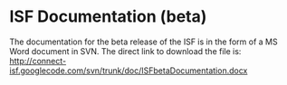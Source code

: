 # ISF Documentation (beta) #

The documentation for the beta release of the ISF is in the form of a MS Word document in SVN. The direct link to download the file is:  http://connect-isf.googlecode.com/svn/trunk/doc/ISFbetaDocumentation.docx